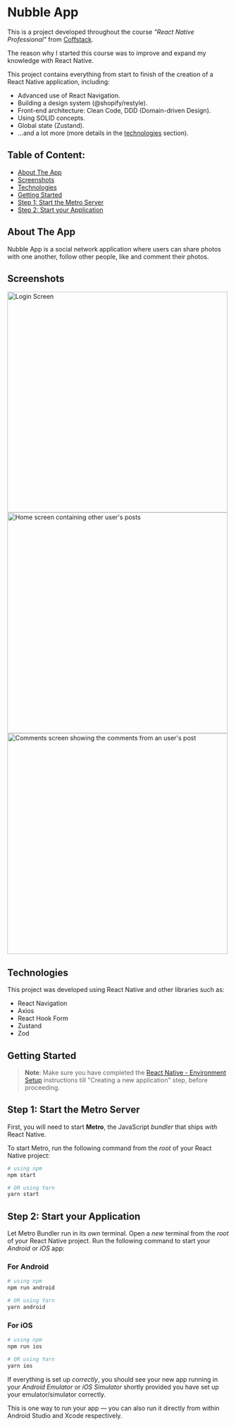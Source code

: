 # Nubble App

This is a project developed throughout the course _"React Native Professional"_ from [Coffstack](https://coffstack.com.br).

The reason why I started this course was to improve and expand my knowledge with React Native.

This project contains everything from start to finish of the creation of a React Native application, including:

- Advanced use of React Navigation.
- Building a design system (@shopify/restyle).
- Front-end architecture: Clean Code, DDD (Domain-driven Design).
- Using SOLID concepts.
- Global state (Zustand).
- ...and a lot more (more details in the [technologies](#technologies) section).

## Table of Content:

- [About The App](#about-the-app)
- [Screenshots](#screenshots)
- [Technologies](#technologies)
- [Getting Started](#getting-started)
- [Step 1: Start the Metro Server](#step-1-start-the-metro-server)
- [Step 2: Start your Application](#step-2-start-your-application)

## About The App

Nubble App is a social network application where users can share photos with one another, follow other people, like and comment their photos.

## Screenshots

<img src="https://i.imgur.com/arjoDx2.png" alt="Login Screen" height="500" />
<img src="https://i.imgur.com/rXAUBju.png" alt="Home screen containing other user's posts" height="500" />
<img src="https://i.imgur.com/x9h7Z2D.png" alt="Comments screen showing the comments from an user's post" height="500" />

## Technologies

This project was developed using React Native and other libraries such as:

- React Navigation
- Axios
- React Hook Form
- Zustand
- Zod

## Getting Started

> **Note**: Make sure you have completed the [React Native - Environment Setup](https://reactnative.dev/docs/environment-setup) instructions till "Creating a new application" step, before proceeding.

## Step 1: Start the Metro Server

First, you will need to start **Metro**, the JavaScript _bundler_ that ships _with_ React Native.

To start Metro, run the following command from the _root_ of your React Native project:

```bash
# using npm
npm start

# OR using Yarn
yarn start
```

## Step 2: Start your Application

Let Metro Bundler run in its _own_ terminal. Open a _new_ terminal from the _root_ of your React Native project. Run the following command to start your _Android_ or _iOS_ app:

### For Android

```bash
# using npm
npm run android

# OR using Yarn
yarn android
```

### For iOS

```bash
# using npm
npm run ios

# OR using Yarn
yarn ios
```

If everything is set up _correctly_, you should see your new app running in your _Android Emulator_ or _iOS Simulator_ shortly provided you have set up your emulator/simulator correctly.

This is one way to run your app — you can also run it directly from within Android Studio and Xcode respectively.
